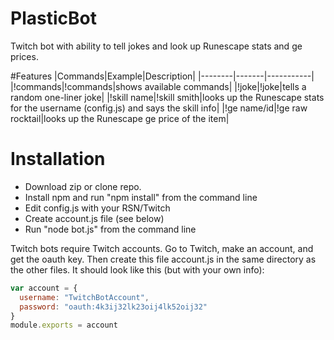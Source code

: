 # PlasticBot
Twitch bot with ability to tell jokes and look up Runescape stats and ge prices.

#Features
|Commands|Example|Description|
|--------|-------|-----------|
|!commands|!commands|shows available commands|
|!joke|!joke|tells a random one-liner joke|
|!skill name|!skill smith|looks up the Runescape stats for the username (config.js) and says the skill info|
|!ge name/id|!ge raw rocktail|looks up the Runescape ge price of the item|

# Installation
* Download zip or clone repo.
* Install npm and run "npm install" from the command line
* Edit config.js with your RSN/Twitch
* Create account.js file (see below)
* Run "node bot.js" from the command line

Twitch bots require Twitch accounts. Go to Twitch, make an account, and get the oauth key. Then create this file account.js in the same directory as the other files. It should look like this (but with your own info):
```javascript
var account = {
  username: "TwitchBotAccount",
  password: "oauth:4k3ij32lk23oij4lk52oij32"
}
module.exports = account
```
